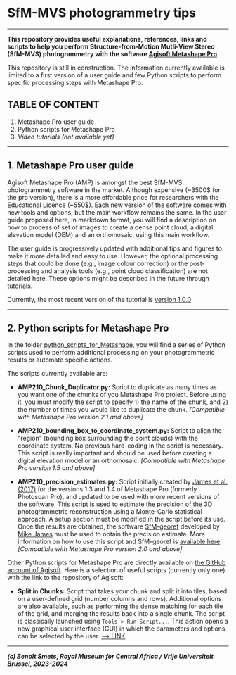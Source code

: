# SfM-MVS photogrammetry tips
-------------

**This repository provides useful explanations, references, links and scripts to help you perform Structure-from-Motion Mutli-View Stereo (SfM-MVS) photogrammetry with the software [Agisoft Metashape Pro](https://www.agisoft.com/).**  

This repository is still in construction. The information currently available is limited to a first version of a user guide and few Python scripts to perform specific processing steps with Metashape Pro.

## TABLE OF CONTENT  

1. Metashape Pro user guide
2. Python scripts for Metashape Pro
3. *Video tutorials (not available yet)*

----------

## 1. Metashape Pro user guide

Agisoft Metashape Pro (AMP) is amongst the best SfM-MVS photogrammetry software in the market. Although expensive (~3500$ for the pro version), there is a more effordable price for researchers with the Educational Licence (~550$). Each new version of the software comes with new tools and options, but the main workflow remains the same. In the user guide proposed here, in markdown format, you will find a description on how to process of set of images to create a dense point cloud, a digital elevation model (DEM) and an orthomosaic, using this main workflow.  

The user guide is progressively updated with additional tips and figures to make it more detailed and easy to use. However, the optional processing steps that could be done (e.g., image colour correction) or the post-processing and analysis tools (e.g., point cloud classification) are not detailed here. These options might be described in the future through tutorials.  

Currently, the most recent version of the tutorial is [version 1.0.0](https://github.com/GeoRiskA/SfM-MVS_photogrammetry_tips/blob/main/User_Guide_v100.md)  


----------

## 2. Python scripts for Metashape Pro

In the folder [python_scripts_for_Metashape](https://github.com/GeoRiskA/SfM-MVS_photogrammetry_tips/tree/main/python_scripts_for_Metashape), you will find a series of Python scripts used to perform additional processing on your photogrammetric results or automate specific actions.   

The scripts currently available are:  

- **AMP210_Chunk_Duplicator.py:** Script to duplicate as many times as you want one of the chunks of you Metashape Pro project. Before using it, you must modify the script to specify 1) the name of the chunk, and 2) the number of times you would like to duplicate the chunk. *[Compatible with Metashape Pro version 2.1 and above]*

- **AMP210_bounding_box_to_coordinate_system.py:** Script to align the "region" (bounding box surrounding the point clouds) with the coordinate system. No previous hard-coding in the script is necessary. This script is really important and should be used before creating a digital elevation model or an orthomosaic. *[Compatible with Metashape Pro version 1.5 and above]*

- **AMP210_precision_estimates.py:** Script initially created by [James et al. (2017)](https://doi.org/10.1016/j.geomorph.2016.11.021) for the versions 1.3 and 1.4 of Metashape Pro (formerly Photoscan Pro), and updated to be used with more recent versions of the software. This script is used to estimate the precision of the 3D photogrammetric reconstruction using a Monte-Carlo statistical approach. A setup section must be modified in the script before its use. Once the results are obtained, the software [SfM-georef](http://tinyurl.com/sfmgeoref) developed by [Mike James](https://www.lancaster.ac.uk/staff/jamesm/home.htm) must be used to obtain the precision estimate. More information on how to use this script and SfM-georef is [available here](https://www.lancaster.ac.uk/staff/jamesm/software/sfm_georef.htm). *[Compatible with Metashape Pro version 2.0 and above]*   

Other Python scripts for Metashape Pro are directly available on [the GitHub account of Agisoft](https://github.com/agisoft-llc/metashape-scripts). Here is a selection of useful scripts (currently only one) with the link to the repository of Agisoft:   

- **Split in Chunks:** Script that takes your chunk and split it into tiles, based on a user-defined grid (number columns and rows). Additional options are also available, such as performing the dense matching for each tile of the grid, and merging the results back into a single chunk. The script is classically launched using `Tools > Run Script...`. This action opens a new graphical user interface (GUI) in which the parameters and options can be selected by the user. [--> LINK](https://github.com/agisoft-llc/metashape-scripts/blob/master/src/split_in_chunks_dialog.py)  

----------
***(c) Benoît Smets, Royal Museum for Central Africa / Vrije Universiteit Brussel, 2023-2024***  
